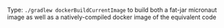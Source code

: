 Type: ``./gradlew dockerBuildCurrentImage`` to build both a fat-jar micronaut image as well as a natively-compiled docker image of the equivalent code  
